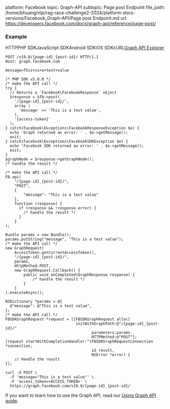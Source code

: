 platform: Facebook
topic: Graph-API
subtopic: Page post Endpoint
file_path: /home/bhuang/nlp/rag-race-challenge2-2024/platform-docs-versions/Facebook_Graph-API/Page post Endpoint.md
url: https://developers.facebook.com/docs/graph-api/reference/page-post/


### Example

HTTPPHP SDKJavaScript SDKAndroid SDKiOS SDKcURL[Graph API Explorer](https://developers.facebook.com/tools/explorer/?method=POST&path=%7Bpage-id%7D_%7Bpost-id%7D%2F%3Fmessage%3DThis%2Bis%2Ba%2Btest%2Bvalue&version=v19.0)

    POST /v19.0/{page-id}_{post-id}/ HTTP/1.1
    Host: graph.facebook.com
    
    message=This+is+a+test+value

    /* PHP SDK v5.0.0 */
    /* make the API call */
    try {
      // Returns a `Facebook\FacebookResponse` object
      $response = $fb->post(
        '/{page-id}_{post-id}/',
        array (
          'message' => 'This is a test value',
        ),
        '{access-token}'
      );
    } catch(Facebook\Exceptions\FacebookResponseException $e) {
      echo 'Graph returned an error: ' . $e->getMessage();
      exit;
    } catch(Facebook\Exceptions\FacebookSDKException $e) {
      echo 'Facebook SDK returned an error: ' . $e->getMessage();
      exit;
    }
    $graphNode = $response->getGraphNode();
    /* handle the result */

    /* make the API call */
    FB.api(
        "/{page-id}_{post-id}/",
        "POST",
        {
            "message": "This is a test value"
        },
        function (response) {
          if (response && !response.error) {
            /* handle the result */
          }
        }
    );

    Bundle params = new Bundle();
    params.putString("message", "This is a test value");
    /* make the API call */
    new GraphRequest(
        AccessToken.getCurrentAccessToken(),
        "/{page-id}_{post-id}/",
        params,
        HttpMethod.POST,
        new GraphRequest.Callback() {
            public void onCompleted(GraphResponse response) {
                /* handle the result */
            }
        }
    ).executeAsync();

    NSDictionary *params = @{
      @"message": @"This is a test value",
    };
    /* make the API call */
    FBSDKGraphRequest *request = [[FBSDKGraphRequest alloc]
                                   initWithGraphPath:@"/{page-id}_{post-id}/"
                                          parameters:params
                                          HTTPMethod:@"POST"];
    [request startWithCompletionHandler:^(FBSDKGraphRequestConnection *connection,
                                          id result,
                                          NSError *error) {
        // Handle the result
    }];

    curl -X POST \
      -F 'message="This is a test value"' \
      -F 'access_token=<ACCESS_TOKEN>' \
      https://graph.facebook.com/v19.0/{page-id}_{post-id}/

If you want to learn how to use the Graph API, read our [Using Graph API guide](https://developers.facebook.com/docs/graph-api/using-graph-api/).